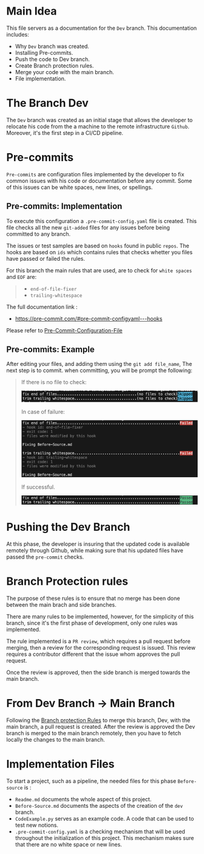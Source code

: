 # Main Idea
This file servers as a documentation for the `Dev` branch. This documentation includes:
- Why `Dev` branch was created.
- Installing Pre-commits.
- Push the code to Dev branch.
- Create Branch protection rules.
- Merge your code with the main branch.
- File implementation.

# The Branch Dev
The `Dev` branch was created as an initial stage that allows the developer to relocate his code from the a machine to the remote infrastructure `Github`. Moreover, it's the first step in a CI/CD pipeline.

# Pre-commits
`Pre-commits` are configuration files implemented by the developer to fix common issues with his code or documentation before any commit. Some of this issues can be white spaces, new lines, or spellings.

## Pre-commits: Implementation
To execute this configuration a `.pre-commit-config.yaml` file is created. This file checks all the new `git-added` files for any issues before being committed to any branch.

The issues or test samples are based on `hooks` found in public `repos`. The hooks are based on `ids` which contains rules that checks whetter you files have passed or failed the rules.

For this branch the main rules that are used, are to check for `white spaces` and `EOF` are:
  > - `end-of-file-fixer`
  > - `trailing-whitespace`

The full documentation link :
- https://pre-commit.com/#pre-commit-configyaml---hooks

Please refer to [Pre-Commit-Configuration-File](https://github.com/24ping/ProjectCDCI/blob/Source/.pre-commit-config.yaml)

## Pre-commits: Example
After editing your files, and adding them using the `git add file_name`, The next step is to commit.
when committing, you will be prompt the following:
> If there is no file to check:
> 
>![pre-commit-NFF](./pre-commit-NF2C.png)
>
>In case of failure:
> 
>![pre-commit-failed](./pre-commit-failed-check.png)
>
> If successful.
> 
> ![pre-commit-passed](./pre-commit-passed-check.png)


# Pushing the Dev Branch
At this phase, the developer is insuring that the updated code is available remotely through Github, while making sure that his updated files have passed the `pre-commit` checks.

# Branch Protection rules
The purpose of these rules is to ensure that no merge has been done between the main brach and side branches.

There are many rules to be implemented, however, for the simplicity of this branch, since it's the first phase of development, only one rules was implemented.

The rule implemented is a `PR review`, which requires a pull request before merging, then a review for the corresponding request is issued. This review requires a contributor different that the issue whom approves the pull request.

Once the review is approved, then the side branch is merged towards the main branch.

# From Dev Branch -> Main Branch
Following the [Branch protection Rules](<# Branch Protection rules>) to merge this branch, Dev, with the main branch, a pull request is created. After the review is approved the Dev branch is merged to the main branch remotely, then you have to fetch locally the changes to the main branch.


# Implementation Files
To start a project, such as a pipeline, the needed files for this phase `Before-source` is :
  - `Readme.md` documents the whole aspect of this project.
  - `Before-Source.md` documents the aspects of the creation of the `dev` branch.
  - `CodeExample.py` serves as an example code. A code that can be used to test new notions.
  - `.pre-commit-config.yaml` is a checking mechanism that will be used throughout the initialization of this project. This mechanism makes sure that there are no white space or new lines.

